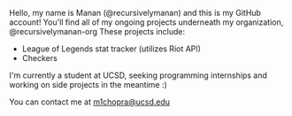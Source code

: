 Hello, my name is Manan (@recursivelymanan) and this is my GitHub account!
You'll find all of my ongoing projects underneath my organization, @recursivelymanan-org
  These projects include:
  - League of Legends stat tracker (utilizes Riot API)
  - Checkers 

I'm currently a student at UCSD, seeking programming internships and working on side projects in the meantime :)

You can contact me at m1chopra@ucsd.edu

<!---
recursivelymanan/recursivelymanan is a ✨ special ✨ repository because its `README.md` (this file) appears on your GitHub profile.
You can click the Preview link to take a look at your changes.
--->
